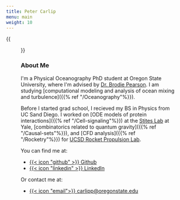 ```yaml
---
title: Peter Carlip
menu: main
weight: 10
---
```


{{<figure
    src="images/headshot.jpg"
    alt="Headshot of Peter Carlip, wearing a suit"
    class="right">}}

### About Me

I'm a Physical Oceanography PhD student at Oregon State University, where I'm advised 
by [Dr. Brodie Pearson](https://brodiepearson.github.io/). I am studying [computational 
modeling and analysis of ocean mixing and turbulence]({{% ref "/Oceanography"%}}). 

Before I started grad school, I recieved my BS in Physics from UC Sand Diego. I worked on 
[ODE models of protein interactions]({{% ref "/Cell-signaling"%}}) at the 
[Stites Lab](https://www.stiteslab.org/) at Yale,
[combinatorics related to quantum gravity]({{% ref "/Causal-sets"%}}), 
and [CFD analysis]({{% ref "/Rocketry"%}}) for 
[UCSD Rocket Propulsion Lab](https://www.rocketproplab.org/).

You can find me at:
* [{{< icon "github" >}} Github](https://github.com/pcarlip)
* [{{< icon "linkedin" >}} LinkedIn](https://www.linkedin.com/in/peter-carlip-8409101aa/)

Or contact me at:
* [{{< icon "email">}} carlipp@oregonstate.edu](mailto:carlipp@oregonstate.edu)

